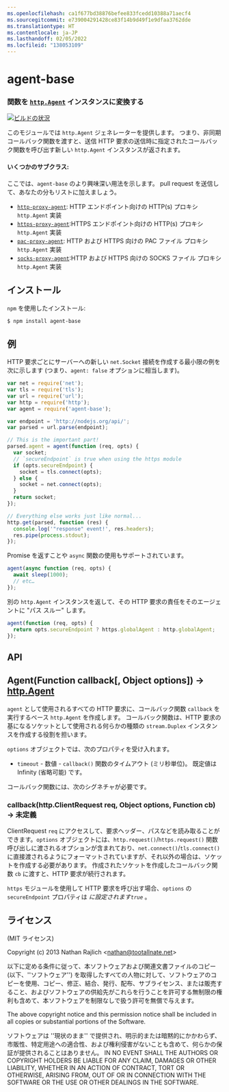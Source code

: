 ```yaml
---
ms.openlocfilehash: ca1f677bd38876befee833fcedd10388a71aecf4
ms.sourcegitcommit: e739004291428ce83f14b9d49f1e9dfaa3762dde
ms.translationtype: HT
ms.contentlocale: ja-JP
ms.lasthandoff: 02/05/2022
ms.locfileid: "138053109"
---
```

<a name="agent-base"></a>agent-base
==========
### <a name="turn-a-function-into-an-httpagenthttpagent-instance"></a>関数を [`http.Agent`][http.Agent] インスタンスに変換する
[![ビルドの状況](https://github.com/TooTallNate/node-agent-base/workflows/Node%20CI/badge.svg)](https://github.com/TooTallNate/node-agent-base/actions?workflow=Node+CI)

このモジュールでは `http.Agent` ジェネレーターを提供します。 つまり、非同期コールバック関数を渡すと、送信 HTTP 要求の送信時に指定されたコールバック関数を呼び出す新しい `http.Agent` インスタンスが返されます。

#### <a name="some-subclasses"></a>いくつかのサブクラス:

ここでは、`agent-base` のより興味深い用法を示します。
pull request を送信して、あなたの分もリストに加えましょう。

 * [`http-proxy-agent`][http-proxy-agent]: HTTP エンドポイント向けの HTTP(s) プロキシ `http.Agent` 実装
 * [`https-proxy-agent`][https-proxy-agent]:HTTPS エンドポイント向けの HTTP(s) プロキシ `http.Agent` 実装
 * [`pac-proxy-agent`][pac-proxy-agent]: HTTP および HTTPS 向けの PAC ファイル プロキシ `http.Agent` 実装
 * [`socks-proxy-agent`][socks-proxy-agent]:HTTP および HTTPS 向けの SOCKS ファイル プロキシ `http.Agent` 実装


<a name="installation"></a>インストール
------------

`npm` を使用したインストール:

``` bash
$ npm install agent-base
```


<a name="example"></a>例
-------

HTTP 要求ごとにサーバーへの新しい `net.Socket` 接続を作成する最小限の例を次に示します (つまり、`agent: false` オプションに相当します)。

```js
var net = require('net');
var tls = require('tls');
var url = require('url');
var http = require('http');
var agent = require('agent-base');

var endpoint = 'http://nodejs.org/api/';
var parsed = url.parse(endpoint);

// This is the important part!
parsed.agent = agent(function (req, opts) {
  var socket;
  // `secureEndpoint` is true when using the https module
  if (opts.secureEndpoint) {
    socket = tls.connect(opts);
  } else {
    socket = net.connect(opts);
  }
  return socket;
});

// Everything else works just like normal...
http.get(parsed, function (res) {
  console.log('"response" event!', res.headers);
  res.pipe(process.stdout);
});
```

Promise を返すことや `async` 関数の使用もサポートされています。

```js
agent(async function (req, opts) {
  await sleep(1000);
  // etc…
});
```

別の `http.Agent` インスタンスを返して、その HTTP 要求の責任をそのエージェントに "パス スルー" します。

```js
agent(function (req, opts) {
  return opts.secureEndpoint ? https.globalAgent : http.globalAgent;
});
```


<a name="api"></a>API
---

## <a name="agentfunction-callback-object-options--httpagent"></a>Agent(Function callback[, Object options]) → [http.Agent][]

`agent` として使用されるすべての HTTP 要求に、コールバック関数 `callback` を実行するベース `http.Agent` を作成します。 コールバック関数は、HTTP 要求の基になるソケットとして使用される何らかの種類の `stream.Duplex` インスタンスを作成する役割を担います。

`options` オブジェクトでは、次のプロパティを受け入れます。

  * `timeout` - 数値 - `callback()` 関数のタイムアウト (ミリ秒単位)。 既定値は Infinity (省略可能) です。

コールバック関数には、次のシグネチャが必要です。

### <a name="callbackhttpclientrequest-req-object-options-function-cb--undefined"></a>callback(http.ClientRequest req, Object options, Function cb) → 未定義

ClientRequest `req` にアクセスして、要求ヘッダー、パスなどを読み取ることができます。`options` オブジェクトには、`http.request()`/`https.request()` 関数呼び出しに渡されるオプションが含まれており、`net.connect()`/`tls.connect()` に直接渡されるようにフォーマットされていますが、それ以外の場合は、ソケットを作成する必要があります。 作成されたソケットを作成したコールバック関数 `cb` に渡すと、HTTP 要求が続行されます。

`https` モジュールを使用して HTTP 要求を呼び出す場合、`options` の `secureEndpoint` プロパティは  _に設定されます`true`_ 。


<a name="license"></a>ライセンス
-------

(MIT ライセンス)

Copyright (c) 2013 Nathan Rajlich &lt;nathan@tootallnate.net&gt;

以下に定める条件に従って、本ソフトウェアおよび関連文書ファイルのコピー (以下、''ソフトウェア'') を取得したすべての人物に対して、ソフトウェアのコピーを使用、コピー、修正、結合、発行、配布、サブライセンス、または販売すること、およびソフトウェアの供給先がこれらを行うことを許可する無制限の権利も含めて、本ソフトウェアを制限なしで扱う許可を無償で与えます。

The above copyright notice and this permission notice shall be included in all copies or substantial portions of the Software.

ソフトウェアは ''現状のまま'' で提供され、明示的または暗黙的にかかわらず、市販性、特定用途への適合性、および権利侵害がないことも含めて、何らかの保証が提供されることはありません。
IN NO EVENT SHALL THE AUTHORS OR COPYRIGHT HOLDERS BE LIABLE FOR ANY CLAIM, DAMAGES OR OTHER LIABILITY, WHETHER IN AN ACTION OF CONTRACT, TORT OR OTHERWISE, ARISING FROM, OUT OF OR IN CONNECTION WITH THE SOFTWARE OR THE USE OR OTHER DEALINGS IN THE SOFTWARE.

[http-proxy-agent]: https://github.com/TooTallNate/node-http-proxy-agent
[https-proxy-agent]: https://github.com/TooTallNate/node-https-proxy-agent
[pac-proxy-agent]: https://github.com/TooTallNate/node-pac-proxy-agent
[socks-proxy-agent]: https://github.com/TooTallNate/node-socks-proxy-agent
[http.Agent]: https://nodejs.org/api/http.html#http_class_http_agent
